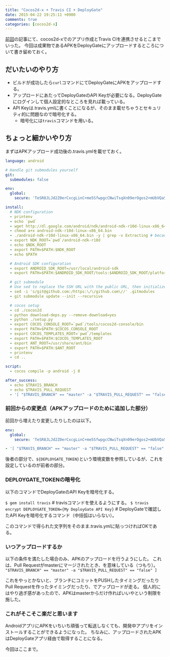 ```yaml
---
title: "Cocos2d-x + Travis CI + DeployGate"
date: 2015-04-22 19:25:11 +0900
comments: true
categories: [cocos2d-x]
---
```


[前回](http://pankona.github.io/blog/2015/04/19/cocos-with-travisci/)の記事にて、cocos2d-xでのアプリ作成とTravis CIを連携させるとこまでいった。
今回は成果物であるAPKをDeployGateにアップロードするところについて書き留めておく。

## だいたいのやり方

- ビルドが成功したら`curl`コマンドにてDeployGateにAPKをアップロードする。
- アップロードにあたってDeployGateのAPI Keyが必要になる。DeployGateにログインして個人設定的なところを見れば載っている。
- API Keyは.travis.ymlに書くことになるが、そのまま載せちゃうとセキュリティ的に問題なので暗号化する。
  - 暗号化には`travis`コマンドを用いる。

## ちょっと細かいやり方

まずはAPKアップロード成功後の.travis.ymlを載せておく。

```yaml
language: android

# Handle git submodules yourself
git:
  submodules: false

env:
  global:
    secure: 'TeSR8JLJd2Z0erCxcgLinC+me5SfwpgcCNwiTsqXn09erOgos2+mUbVQaSyo7Bw4OF4TmNpejX+jETd/lL4fTiWRDw6NW/cqEelk57fXJ5mmf5ey+tB1EkMFwd8x7Fw2vBe4xtO8KeohI6D1Gtu1qTYU9t9x4bhAd4qL15Y5osE='

install:
  # NDK configuration
  - printenv
  - echo `pwd`
  - wget http://dl.google.com/android/ndk/android-ndk-r10d-linux-x86_64.bin
  - chmod a+x android-ndk-r10d-linux-x86_64.bin
  - ./android-ndk-r10d-linux-x86_64.bin -y | grep -v Extracting # because log will be too long!
  - export NDK_ROOT=`pwd`/android-ndk-r10d
  - echo $NDK_ROOT
  - export PATH=$PATH:$NDK_ROOT
  - echo $PATH

  # Android SDK configuration
  - export ANDROID_SDK_ROOT=/usr/local/android-sdk
  - export PATH=$PATH:$ANDROID_SDK_ROOT/tools:$ANDROID_SDK_ROOT/platform-tools

  # git submodule
  # Use sed to replace the SSH URL with the public URL, then initialize submodules
  - sed -i 's/git@github.com:/https:\/\/github.com\//' .gitmodules
  - git submodule update --init --recursive

  # cocos setup
  - cd ./cocos2d
  - python download-deps.py --remove-download=yes
  - python ./setup.py
  - export COCOS_CONSOLE_ROOT=`pwd`/tools/cocos2d-console/bin
  - export PATH=$PATH:$COCOS_CONSOLE_ROOT
  - export COCOS_TEMPLATES_ROOT=`pwd`/templates
  - export PATH=$PATH:$COCOS_TEMPLATES_ROOT
  - export ANT_ROOT=/usr/share/ant/bin
  - export PATH=$PATH:$ANT_ROOT
  - printenv
  - cd ..

script:
  - cocos compile -p android -j 8

after_success:
  - echo $TRAVIS_BRANCH
  - echo $TRAVIS_PULL_REQUEST
  - '[ "$TRAVIS_BRANCH" == "master" -a "$TRAVIS_PULL_REQUEST" == "false" ] && curl -F "file=@./bin/debug/android/KonaReflection-debug.apk" -F "token=${DEPLOYGATE_TOKEN}" -F "message=Deploy from Travis CI" https://deploygate.com/api/users/pankona/apps'
```

### 前回からの変更点（APKアップロードのために追加した部分）

前回から増えたり変更したりしたのは以下。

```yaml
env:
  global:
    secure: 'TeSR8JLJd2Z0erCxcgLinC+me5SfwpgcCNwiTsqXn09erOgos2+mUbVQaSyo7Bw4OF4TmNpejX+jETd/lL4fTiWRDw6NW/cqEelk57fXJ5mmf5ey+tB1EkMFwd8x7Fw2vBe4xtO8KeohI6D1Gtu1qTYU9t9x4bhAd4qL15Y5osE='
```

```yaml
- '[ "$TRAVIS_BRANCH" == "master" -a "$TRAVIS_PULL_REQUEST" == "false" ] && curl -F "file=@./bin/debug/android/KonaReflection-debug.apk" -F "token=${DEPLOYGATE_TOKEN}" -F "message=Deploy from Travis CI" https://deploygate.com/api/users/pankona/apps'
```

後者の部分で、`${DEPLOYGATE_TOKEN}`という環境変数を参照しているが、これを設定しているのが前者の部分。

### DEPLOYGATE_TOKENの暗号化

以下のコマンドでDeployGateのAPI Keyを暗号化する。

`$ gem install travis` # travisコマンドを使えるようにする。
`$ travis encrypt DEPLOYGATE_TOKEN={My DeployGate API Key}` # DeployGateで確認したAPI Keyを暗号化するコマンド（中括弧はいらない）。

このコマンドで得られた文字列をそのまま.travis.ymlに貼っつければOKである。

### いつアップロードするか

以下の条件を満たした場合のみ、APKのアップロードを行うようにした。
これは、Pull Requestがmasterにマージされたとき、を意味している（つもり）。
`"$TRAVIS_BRANCH" == "master" -a "$TRAVIS_PULL_REQUEST" == "false" ]`

これをやっとかないと、ブランチにコミットをPUSHしたタイミングだったりPull Requestを作ったタイミングだったり、でアップロードが走る。
個人的にはやり過ぎ感があったので、APKはmasterからだけ作ればいいやという制限を施した。

### これがそこそこ楽だと思います

AndroidアプリにAPKをいちいち頑張って転送しなくても、開発中アプリをインストールすることができるようになった。
ちなみに、アップロードされたAPKはDeployGateアプリ経由で取得することになる。

今回はここまで。
